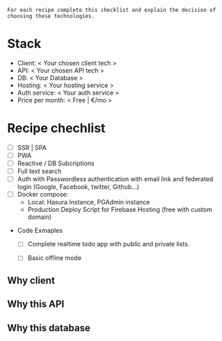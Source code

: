 `For each recipe complete this checklist and explain the decision of choosing these technologies.`

# Stack
  * Client: < Your chosen client tech >
  * API: < Your chosen API tech >
  * DB: < Your Database >
  * Hosting: < Your hosting service >
  * Auth service: < Your auth service >
  * Price per month: < Free | €/mo >

# Recipe chechlist
- [ ] SSR | SPA
- [ ] PWA
- [ ] Reactive / DB Subcriptions
- [ ] Full text search
- [ ] Auth with Passwordless authentication with email link and federated login (Google, Facebook, twitter, Github...)
- [ ] Docker compose: 
  - Local: Hasura Instance, PGAdmin instance
  - Production Deploy Script for Firebase Hosting (free with custom domain)
- Code Exmaples
  - [ ] Complete realtime todo app with public and private lists.
  - [ ] Basic offline mode
  


## Why client

## Why this API

## Why this database
